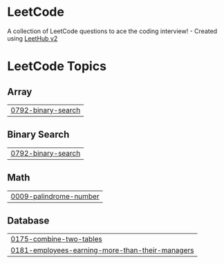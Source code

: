 # LeetCode
A collection of LeetCode questions to ace the coding interview! - Created using [LeetHub v2](https://github.com/arunbhardwaj/LeetHub-2.0)

<!---LeetCode Topics Start-->
# LeetCode Topics
## Array
|  |
| ------- |
| [0792-binary-search](https://github.com/DatPham1618/LeetCode/tree/master/0792-binary-search) |
## Binary Search
|  |
| ------- |
| [0792-binary-search](https://github.com/DatPham1618/LeetCode/tree/master/0792-binary-search) |
## Math
|  |
| ------- |
| [0009-palindrome-number](https://github.com/DatPham1618/LeetCode/tree/master/0009-palindrome-number) |
## Database
|  |
| ------- |
| [0175-combine-two-tables](https://github.com/DatPham1618/LeetCode/tree/master/0175-combine-two-tables) |
| [0181-employees-earning-more-than-their-managers](https://github.com/DatPham1618/LeetCode/tree/master/0181-employees-earning-more-than-their-managers) |
<!---LeetCode Topics End-->